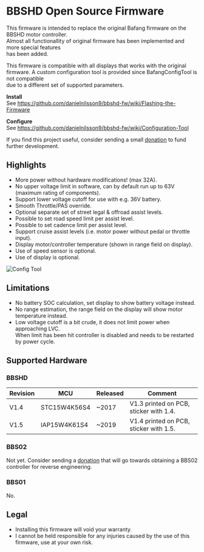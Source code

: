# BBSHD Open Source Firmware

This firmware is intended to replace the original Bafang firmware on the BBSHD motor controller.  
Almost all functionallity of original firmware has been implemented and more special features  
has been added.

This firmware is compatible with all displays that works with the original firmware.
A custom configuration tool is provided since BafangConfigTool is not compatible  
due to a different set of supported parameters.

**Install**  
See https://github.com/danielnilsson9/bbshd-fw/wiki/Flashing-the-Firmware

**Configure**  
See https://github.com/danielnilsson9/bbshd-fw/wiki/Configuration-Tool


If you find this project useful, consider sending a small [donation](https://www.paypal.com/donate/?business=LVAYFCMQYN8F4&no_recurring=0&item_name=BBSHD-FW&currency_code=USD) to fund further development.


## Highlights
* More power without hardware modifications! (max 32A).
* No upper voltage limit in software, can by default run up to 63V (maximum rating of components).
* Support lower voltage cutoff for use with e.g. 36V battery.
* Smooth Throttle/PAS override.
* Optional separate set of street legal & offroad assist levels.
* Possible to set road speed limit per assist level.
* Possible to set cadence limit per assist level.
* Support cruise assist levels (i.e. motor power without pedal or throttle input).
* Display motor/controller temperature (shown in range field on display).
* Use of speed sensor is optional.
* Use of display is optional.

![Config Tool](https://raw.githubusercontent.com/wiki/danielnilsson9/bbshd-fw/img/config_tool/config_tool3.png)

## Limitations
* No battery SOC calculation, set display to show battery voltage instead.
* No range estimation, the range field on the display will show motor temperature instead.
* Low voltage cutoff is a bit crude, it does not limit power when approaching LVC.  
When limit has been hit controller is disabled and needs to be restarted by power cycle.

## Supported Hardware

### BBSHD

Revision | MCU          | Released    | Comment
-------- | ------------ | ----------- | --------------------
V1.4     | STC15W4K56S4 | ~2017       | V1.3 printed on PCB, sticker with 1.4.
V1.5     | IAP15W4K61S4 | ~2019       | V1.4 printed on PCB, sticker with 1.5.

### BBS02

Not yet. Consider sending a [donation](https://www.paypal.com/donate/?business=LVAYFCMQYN8F4&no_recurring=0&item_name=BBSHD-FW&currency_code=USD) that will go towards obtaining a BBS02 controller for reverse engineering.

### BBS01

No.

## Legal
* Installing this firmware will void your warranty.
* I cannot be held responsible for any injuries caused by the use of this firmware, use at your own risk.
